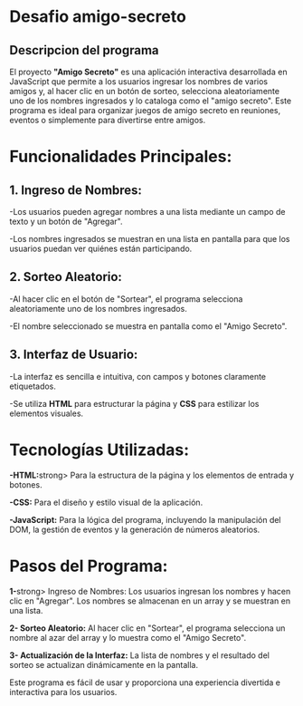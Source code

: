 <h1>Desafio amigo-secreto</h1>

<h2>Descripcion del programa</h2>

<p>El proyecto <strong>"Amigo Secreto"</strong> es una aplicación interactiva desarrollada en JavaScript que permite a los usuarios ingresar los nombres de varios amigos y, al hacer clic en un botón de sorteo, selecciona aleatoriamente uno de los nombres ingresados y lo cataloga como el "amigo secreto". Este programa es ideal para organizar juegos de amigo secreto en reuniones, eventos o simplemente para divertirse entre amigos.</p>

<h1>Funcionalidades Principales:</h1>

<h2>1. Ingreso de Nombres:</h2>

<p>-Los usuarios pueden agregar nombres a una lista mediante un campo de texto y un botón de "Agregar".

-Los nombres ingresados se muestran en una lista en pantalla para que los usuarios puedan ver quiénes están participando.</p>

<h2>2. Sorteo Aleatorio:</h2>

<p>-Al hacer clic en el botón de "Sortear", el programa selecciona aleatoriamente uno de los nombres ingresados.

-El nombre seleccionado se muestra en pantalla como el "Amigo Secreto".</p>

<h2>3. Interfaz de Usuario:</h2>

<p>-La interfaz es sencilla e intuitiva, con campos y botones claramente etiquetados.

-Se utiliza <strong>HTML</strong> para estructurar la página y <strong>CSS</strong> para estilizar los elementos visuales.</p>

<h1>Tecnologías Utilizadas:</h1>

<P><strong>-HTML:</strong>strong> Para la estructura de la página y los elementos de entrada y botones.

<strong>-CSS:</strong> Para el diseño y estilo visual de la aplicación.

<strong>-JavaScript:</strong> Para la lógica del programa, incluyendo la manipulación del DOM, la gestión de eventos y la generación de números aleatorios.</P>

<h1>Pasos del Programa:</h1>

<p><strong>1-</strong>strong> Ingreso de Nombres: Los usuarios ingresan los nombres y hacen clic en "Agregar". Los nombres se almacenan en un array y se muestran en una lista.

<strong>2- Sorteo Aleatorio:</strong> Al hacer clic en "Sortear", el programa selecciona un nombre al azar del array y lo muestra como el "Amigo Secreto".

<strong>3- Actualización de la Interfaz:</strong> La lista de nombres y el resultado del sorteo se actualizan dinámicamente en la pantalla.</p>

<p>Este programa es fácil de usar y proporciona una experiencia divertida e interactiva para los usuarios.</p>



